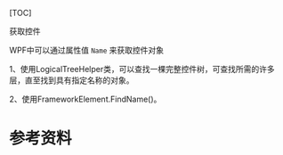 [TOC]


获取控件

WPF中可以通过属性值 `Name` 来获取控件对象

1、使用LogicalTreeHelper类，可以查找一棵完整控件树，可查找所需的许多层，直至找到具有指定名称的对象。

2、使用FrameworkElement.FindName()。


# 参考资料
